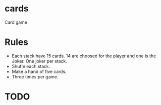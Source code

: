 # cards

Card game

# Rules

- Each stack have 15 cards. 14 are choosed for the player and one is the Joker.
  One joker per stack.
- Shufle each stack.
- Make a hand of five cards.
- Three times per game.

# TODO
